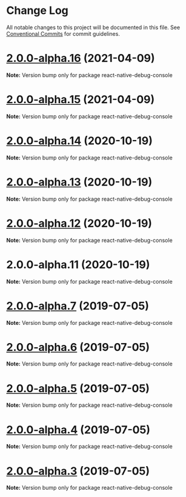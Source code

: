 # Change Log

All notable changes to this project will be documented in this file.
See [Conventional Commits](https://conventionalcommits.org) for commit guidelines.

# [2.0.0-alpha.16](https://github.com/morten-olsen/react-native-debugger/compare/v2.0.0-alpha.11...v2.0.0-alpha.16) (2021-04-09)

**Note:** Version bump only for package react-native-debug-console





# [2.0.0-alpha.15](https://github.com/morten-olsen/react-native-debugger/compare/v2.0.0-alpha.11...v2.0.0-alpha.15) (2021-04-09)

**Note:** Version bump only for package react-native-debug-console





# [2.0.0-alpha.14](https://github.com/morten-olsen/react-native-debugger/compare/v2.0.0-alpha.11...v2.0.0-alpha.14) (2020-10-19)

**Note:** Version bump only for package react-native-debug-console





# [2.0.0-alpha.13](https://github.com/morten-olsen/react-native-debugger/compare/v2.0.0-alpha.11...v2.0.0-alpha.13) (2020-10-19)

**Note:** Version bump only for package react-native-debug-console





# [2.0.0-alpha.12](https://github.com/morten-olsen/react-native-debugger/compare/v2.0.0-alpha.11...v2.0.0-alpha.12) (2020-10-19)

**Note:** Version bump only for package react-native-debug-console





# 2.0.0-alpha.11 (2020-10-19)

**Note:** Version bump only for package react-native-debug-console





# [2.0.0-alpha.7](https://github.com/morten-olsen/react-native-debugger/compare/v2.0.0-alpha.6...v2.0.0-alpha.7) (2019-07-05)

**Note:** Version bump only for package react-native-debug-console





# [2.0.0-alpha.6](https://github.com/morten-olsen/react-native-debugger/compare/v2.0.0-alpha.5...v2.0.0-alpha.6) (2019-07-05)

**Note:** Version bump only for package react-native-debug-console





# [2.0.0-alpha.5](https://github.com/morten-olsen/react-native-debugger/compare/v2.0.0-alpha.4...v2.0.0-alpha.5) (2019-07-05)

**Note:** Version bump only for package react-native-debug-console





# [2.0.0-alpha.4](https://github.com/morten-olsen/react-native-debugger/compare/v2.0.0-alpha.3...v2.0.0-alpha.4) (2019-07-05)

**Note:** Version bump only for package react-native-debug-console





# [2.0.0-alpha.3](https://github.com/morten-olsen/react-native-debugger/compare/v2.0.0-alpha.2...v2.0.0-alpha.3) (2019-07-05)

**Note:** Version bump only for package react-native-debug-console

